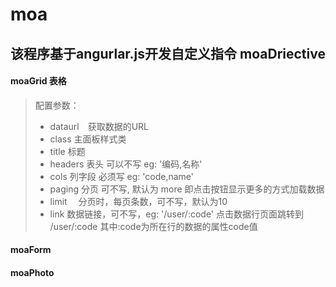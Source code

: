 moa
======
该程序基于angurlar.js开发自定义指令
moaDriective
------------
#### moaGrid 表格
> 配置参数：
> * dataurl　获取数据的URL 
> * class    主面板样式类
> * title    标题
> * headers  表头 可以不写  eg: '编码,名称'
> * cols     列字段  必须写 eg: 'code,name'
> * paging   分页 可不写, 默认为 more 即点击按钮显示更多的方式加载数据
> * limit　  分页时，每页条数，可不写，默认为10
> * link     数据链接，可不写，eg: '/user/:code' 点击数据行页面跳转到 /user/:code 其中:code为所在行的数据的属性code值




#### moaForm


#### moaPhoto
